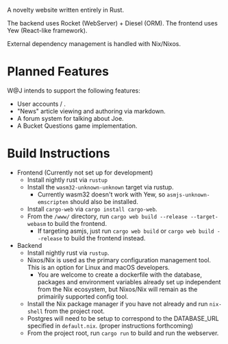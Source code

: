 A novelty website written entirely in Rust.

The backend uses Rocket (WebServer) + Diesel (ORM).
The frontend uses Yew (React-like framework).

External dependency management is handled with Nix/Nixos.

# Planned Features
W@J intends to support the following features: 
* User accounts / .
* "News" article viewing and authoring via markdown.
* A forum system for talking about Joe.
* A Bucket Questions game implementation.

# Build Instructions

* Frontend (Currently not set up for development)
  * Install nightly rust via `rustup`
  * Install the `wasm32-unknown-unknown` target via rustup.
    * Currently wasm32 doesn't work with Yew, so `asmjs-unknown-emscripten` should also be installed.
  * Install `cargo-web` via `cargo install cargo-web`.
  * From the `/www/` directory, run `cargo web build --release --target-webasm` to build the frontend.
    * If targeting asmjs, just run `cargo web build` or `cargo web build --release` to build the frontend instead.
* Backend
  * Install nightly rust via `rustup`.
  * Nixos/Nix is used as the primary configuration management tool. This is an option for Linux and macOS developers.
    * You are welcome to create a dockerfile with the database, packages and environment variables already set up independent from the Nix ecosystem, but Nixos/Nix will remain as the primairily supported config tool.
  * Install the Nix package manager if you have not already and run `nix-shell` from the project root.
  * Postgres will need to be setup to correspond to the DATABASE_URL specified in `default.nix`. (proper instructions forthcoming)
  * From the project root, run `cargo run` to build and run the webserver.
